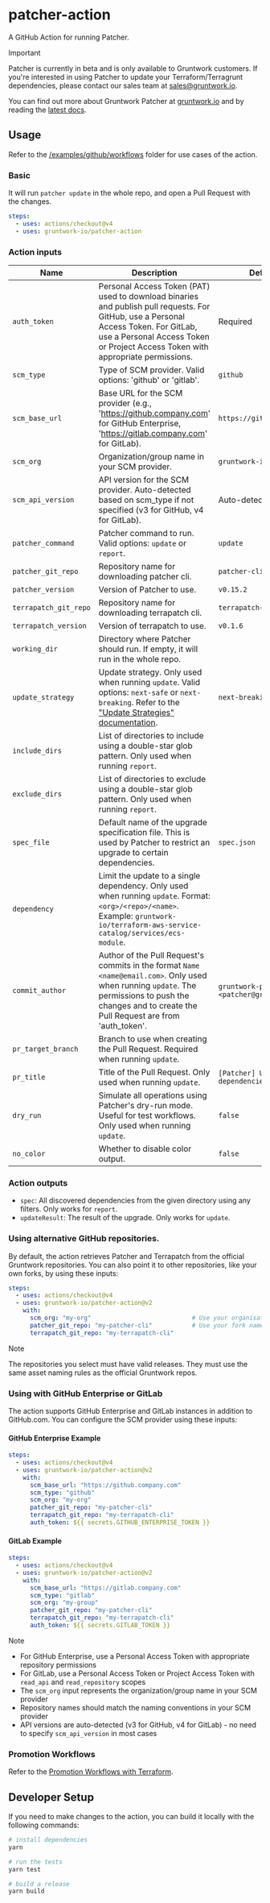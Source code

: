 # patcher-action
A GitHub Action for running Patcher.

> [!IMPORTANT]
> Patcher is currently in beta and is only available to Gruntwork customers. If you're interested in using Patcher to update your
> Terraform/Terragrunt dependencies, please contact our sales team at sales@gruntwork.io.

You can find out more about Gruntwork Patcher at [gruntwork.io](https://gruntwork.io/patcher) and by reading the [latest docs](https://docs.gruntwork.io/patcher/).

## Usage

Refer to the [/examples/github/workflows](/examples/github/workflows) folder for use cases of the action.

### Basic 
It will run `patcher update` in the whole repo, and open a Pull Request with the changes.

```yaml
steps:
  - uses: actions/checkout@v4
  - uses: gruntwork-io/patcher-action
```

### Action inputs

| Name                     | Description                                                                                                                                                                                              | Default                                        |
|--------------------------|----------------------------------------------------------------------------------------------------------------------------------------------------------------------------------------------------------|------------------------------------------------|
| `auth_token`             | Personal Access Token (PAT) used to download binaries and publish pull requests. For GitHub, use a Personal Access Token. For GitLab, use a Personal Access Token or Project Access Token with appropriate permissions. | Required                                       |
| `scm_type`               | Type of SCM provider. Valid options: 'github' or 'gitlab'.                                                                                                                                               | `github`                                       |
| `scm_base_url`           | Base URL for the SCM provider (e.g., 'https://github.company.com' for GitHub Enterprise, 'https://gitlab.company.com' for GitLab).                                                                      | `https://github.com`                          |
| `scm_org`                | Organization/group name in your SCM provider.                                                                                                                                                            | `gruntwork-io`                                 |
| `scm_api_version`        | API version for the SCM provider. Auto-detected based on scm_type if not specified (v3 for GitHub, v4 for GitLab).                                                                                      | Auto-detected                                  |
| `patcher_command`        | Patcher command to run. Valid options: `update` or `report`.                                                                                                                                             | `update`                                       |
| `patcher_git_repo`       | Repository name for downloading patcher cli.                                                                                                                                                             | `patcher-cli`                                  |
| `patcher_version`        | Version of Patcher to use.                                                                                                                                                                               | `v0.15.2`                                      |
| `terrapatch_git_repo`    | Repository name for downloading terrapatch cli.                                                                                                                                                          | `terrapatch-cli`                               |
| `terrapatch_version`     | Version of terrapatch to use.                                                                                                                                                                            | `v0.1.6`                                       |
| `working_dir`            | Directory where Patcher should run. If empty, it will run in the whole repo.                                                                                                                             |                                                |
| `update_strategy`        | Update strategy. Only used when running `update`. Valid options: `next-safe` or `next-breaking`. Refer to the ["Update Strategies" documentation](https://docs.gruntwork.io/patcher/update-strategies).  | `next-breaking`                                |
| `include_dirs`           | List of directories to include using a double-star glob pattern. Only used when running `report`.                                                                                                        |                                                |
| `exclude_dirs`           | List of directories to exclude using a double-star glob pattern. Only used when running `report`.                                                                                                        |                                                |
| `spec_file`              | Default name of the upgrade specification file. This is used by Patcher to restrict an upgrade to certain dependencies.                                                                                  | `spec.json`                                    |
| `dependency`             | Limit the update to a single dependency. Only used when running `update`. Format: `<org>/<repo>/<name>`. Example: `gruntwork-io/terraform-aws-service-catalog/services/ecs-module`.                      |                                                |
| `commit_author`          | Author of the Pull Request's commits in the format `Name <name@email.com>`. Only used when running `update`. The permissions to push the changes and to create the Pull Request are from 'auth_token'. | `gruntwork-patcher-bot <patcher@gruntwork.io>` |
| `pr_target_branch`       | Branch to use when creating the Pull Request. Required when running `update`.                                                                                                                            |                                                |
| `pr_title`               | Title of the Pull Request. Only used when running `update`.                                                                                                                                              | `[Patcher] Update dependencies`                |
| `dry_run`                | Simulate all operations using Patcher's dry-run mode. Useful for test workflows. Only used when running `update`.                                                                                        | `false`                                        |
| `no_color`               | Whether to disable color output.                                                                                                                                                                         | `false`                                        |

### Action outputs
- `spec`: All discovered dependencies from the given directory using any filters. Only works for `report`.
- `updateResult`: The result of the upgrade. Only works for `update`.

### Using alternative GitHub repositories.

By default, the action retrieves Patcher and Terrapatch from the official Gruntwork repositories. You can also point it
to other repositories, like your own forks, by using these inputs:

```yaml
steps:
  - uses: actions/checkout@v4
  - uses: gruntwork-io/patcher-action@v2
    with:
      scm_org: "my-org"                            # Use your organisation instead of gruntwork-io
      patcher_git_repo: "my-patcher-cli"           # Use your fork name if it is different
      terrapatch_git_repo: "my-terrapatch-cli"
```

> [!NOTE]
> The repositories you select must have valid releases. They must use the same asset naming rules as the official
> Gruntwork repos.

### Using with GitHub Enterprise or GitLab

The action supports GitHub Enterprise and GitLab instances in addition to GitHub.com. You can configure the SCM provider using these inputs:

#### GitHub Enterprise Example
```yaml
steps:
  - uses: actions/checkout@v4
  - uses: gruntwork-io/patcher-action@v2
    with:
      scm_base_url: "https://github.company.com"
      scm_type: "github"
      scm_org: "my-org"
      patcher_git_repo: "my-patcher-cli"
      terrapatch_git_repo: "my-terrapatch-cli"
      auth_token: ${{ secrets.GITHUB_ENTERPRISE_TOKEN }}
```

#### GitLab Example
```yaml
steps:
  - uses: actions/checkout@v4
  - uses: gruntwork-io/patcher-action@v2
    with:
      scm_base_url: "https://gitlab.company.com"
      scm_type: "gitlab"
      scm_org: "my-group"
      patcher_git_repo: "my-patcher-cli"
      terrapatch_git_repo: "my-terrapatch-cli"
      auth_token: ${{ secrets.GITLAB_TOKEN }}
```

> [!NOTE]
> - For GitHub Enterprise, use a Personal Access Token with appropriate repository permissions
> - For GitLab, use a Personal Access Token or Project Access Token with `read_api` and `read_repository` scopes
> - The `scm_org` input represents the organization/group name in your SCM provider
> - Repository names should match the naming conventions in your SCM provider
> - API versions are auto-detected (v3 for GitHub, v4 for GitLab) - no need to specify `scm_api_version` in most cases

### Promotion Workflows

Refer to the [Promotion Workflows with Terraform](https://blog.gruntwork.io/promotion-workflows-with-terraform-13c05bed953d).

## Developer Setup

If you need to make changes to the action, you can build it locally with the following commands:

```sh
# install dependencies
yarn

# run the tests
yarn test

# build a release
yarn build
```

